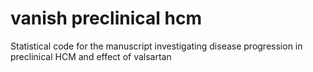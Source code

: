 # vanish preclinical hcm
Statistical code for the manuscript investigating disease progression in preclinical HCM and effect of valsartan
